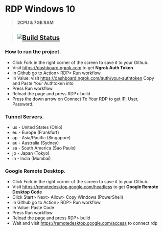 # RDP Windows 10

> **2CPU & 7GB RAM**

> ## [![Build Status](https://travis-ci.org/joemccann/dillinger.svg?branch=master)](https://github.com/mrijoo/RDP/blob/main/.github/workflows/main.yml)

### How to run the project. 

* Click Fork in the right corner of the screen to save it to your Github.
* Visit https://dashboard.ngrok.com to get **Ngrok Auth Token**
* In Github go to Action> RDP> Run workflow
* In Value: visit https://dashboard.ngrok.com/auth/your-authtoken Copy and Paste Your Authtoken into
* Press Run workflow
* Reload the page and press RDP> build
* Press the down arrow on Connect To Your RDP to get IP, User, Password.

### Tunnel Servers.

* us - United States (Ohio)
* eu - Europe (Frankfurt)
* ap - Asia/Pacific (Singapore)
* au - Australia (Sydney)
* sa - South America (Sao Paulo)
* jp - Japan (Tokyo)
* in - India (Mumbai)

### Google Remote Desktop. 

* Click Fork in the right corner of the screen to save it to your Github.
* Visit https://remotedesktop.google.com/headless to get **Google Remote Desktop Code**
* Click Start> Next> Allow> Copy Windows (PowerShell)
* In Github go to Action> RDP> Run workflow
* In Value: Paste Code
* Press Run workflow
* Reload the page and press RDP> build
* Wait and visit https://remotedesktop.google.com/access to connect rdp
